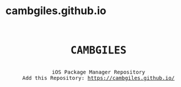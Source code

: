 # cambgiles.github.io
<!DOCTYPE html>
<html>
<pre><center>
<h1>CAMBGILES</h1>
iOS Package Manager Repository
Add this Repository: <a class="btn btn-sm btn-default" href="https://cambgiles.github.io/">https://cambgiles.github.io/</a>
</center></pre>
</html>
